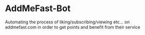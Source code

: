 # AddMeFast-Bot
Automating the process of liking/subscribing/viewing etc... on addmefast.com in order to get points and benefit from their service
